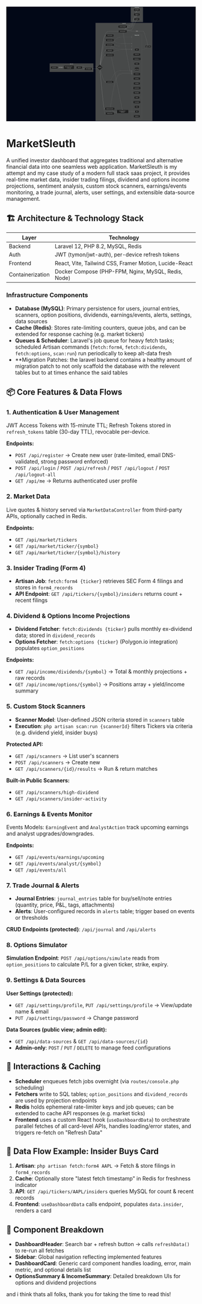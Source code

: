 ![project-graph](DIAGRAM.png)

# MarketSleuth

A unified investor dashboard that aggregates traditional and alternative financial data into one seamless web application. MarketSleuth is my attempt and my case study of a modern full stack saas project, it provides real-time market data, insider trading filings, dividend and options income projections, sentiment analysis, custom stock scanners, earnings/events monitoring, a trade journal, alerts, user settings, and extensible data-source management.

## 🏗️ Architecture & Technology Stack

| Layer | Technology |
|-------|------------|
| Backend | Laravel 12, PHP 8.2, MySQL, Redis |
| Auth | JWT (tymon/jwt-auth), per-device refresh tokens |
| Frontend | React, Vite, Tailwind CSS, Framer Motion, Lucide-React |
| Containerization | Docker Compose (PHP-FPM, Nginx, MySQL, Redis, Node) |

### Infrastructure Components

- **Database (MySQL)**: Primary persistence for users, journal entries, scanners, option positions, dividends, earnings/events, alerts, settings, data sources
- **Cache (Redis)**: Stores rate-limiting counters, queue jobs, and can be extended for response caching (e.g. market tickers)
- **Queues & Scheduler**: Laravel's job queue for heavy fetch tasks; scheduled Artisan commands (`fetch:form4`, `fetch:dividends`, `fetch:options`, `scan:run`) run periodically to keep alt-data fresh
- **Migration Patches: the laravel backend contains a healthy amount of migration patch to not only scaffold the database with the relevent tables but to at times enhance the said tables

## 📦 Core Features & Data Flows

### 1. Authentication & User Management

JWT Access Tokens with 15-minute TTL; Refresh Tokens stored in `refresh_tokens` table (30-day TTL), revocable per-device.

**Endpoints:**
- `POST /api/register` → Create new user (rate-limited, email DNS-validated, strong password enforced)
- `POST /api/login` / `POST /api/refresh` / `POST /api/logout` / `POST /api/logout-all`
- `GET /api/me` → Returns authenticated user profile

### 2. Market Data

Live quotes & history served via `MarketDataController` from third-party APIs, optionally cached in Redis.

**Endpoints:**
- `GET /api/market/tickers`
- `GET /api/market/ticker/{symbol}`
- `GET /api/market/ticker/{symbol}/history`

### 3. Insider Trading (Form 4)

- **Artisan Job**: `fetch:form4 {ticker}` retrieves SEC Form 4 filings and stores in `form4_records`
- **API Endpoint**: `GET /api/tickers/{symbol}/insiders` returns count + recent filings

### 4. Dividend & Options Income Projections

- **Dividend Fetcher**: `fetch:dividends {ticker}` pulls monthly ex-dividend data; stored in `dividend_records`
- **Options Fetcher**: `fetch:options {ticker}` (Polygon.io integration) populates `option_positions`

**Endpoints:**
- `GET /api/income/dividends/{symbol}` → Total & monthly projections + raw records
- `GET /api/income/options/{symbol}` → Positions array + yield/income summary

### 5. Custom Stock Scanners

- **Scanner Model**: User-defined JSON criteria stored in `scanners` table
- **Execution**: `php artisan scan:run {scannerId}` filters Tickers via criteria (e.g. dividend yield, insider buys)

**Protected API:**
- `GET /api/scanners` → List user's scanners
- `POST /api/scanners` → Create new
- `GET /api/scanners/{id}/results` → Run & return matches

**Built-in Public Scanners:**
- `GET /api/scanners/high-dividend`
- `GET /api/scanners/insider-activity`

### 6. Earnings & Events Monitor

Events Models: `EarningEvent` and `AnalystAction` track upcoming earnings and analyst upgrades/downgrades.

**Endpoints:**
- `GET /api/events/earnings/upcoming`
- `GET /api/events/analyst/{symbol}`
- `GET /api/events/all`

### 7. Trade Journal & Alerts

- **Journal Entries**: `journal_entries` table for buy/sell/note entries (quantity, price, P&L, tags, attachments)
- **Alerts**: User-configured records in `alerts` table; trigger based on events or thresholds

**CRUD Endpoints (protected)**: `/api/journal` and `/api/alerts`

### 8. Options Simulator

**Simulation Endpoint**: `POST /api/options/simulate` reads from `option_positions` to calculate P/L for a given ticker, strike, expiry.

### 9. Settings & Data Sources

**User Settings (protected):**
- `GET /api/settings/profile`, `PUT /api/settings/profile` → View/update name & email
- `PUT /api/settings/password` → Change password

**Data Sources (public view; admin edit):**
- `GET /api/data-sources` & `GET /api/data-sources/{id}`
- **Admin-only**: `POST` / `PUT` / `DELETE` to manage feed configurations

## 🔄 Interactions & Caching

- **Scheduler** enqueues fetch jobs overnight (via `routes/console.php` scheduling)
- **Fetchers** write to SQL tables; `option_positions` and `dividend_records` are used by projection endpoints
- **Redis** holds ephemeral rate-limiter keys and job queues; can be extended to cache API responses (e.g. market ticks)
- **Frontend** uses a custom React hook (`useDashboardData`) to orchestrate parallel fetches of all card-level APIs, handles loading/error states, and triggers re-fetch on "Refresh Data"

## 🔄 Data Flow Example: Insider Buys Card

1. **Artisan**: `php artisan fetch:form4 AAPL` → Fetch & store filings in `form4_records`
2. **Cache**: Optionally store "latest fetch timestamp" in Redis for freshness indicator
3. **API**: `GET /api/tickers/AAPL/insiders` queries MySQL for count & recent records
4. **Frontend**: `useDashboardData` calls endpoint, populates `data.insider`, renders a card

## 🧩 Component Breakdown

- **DashboardHeader**: Search bar + refresh button → calls `refreshData()` to re-run all fetches
- **Sidebar**: Global navigation reflecting implemented features
- **DashboardCard**: Generic card component handles loading, error, main metric, and optional details list
- **OptionsSummary & IncomeSummary**: Detailed breakdown UIs for options and dividend projections


and i think thats all folks, thank you for taking the time to read this!
